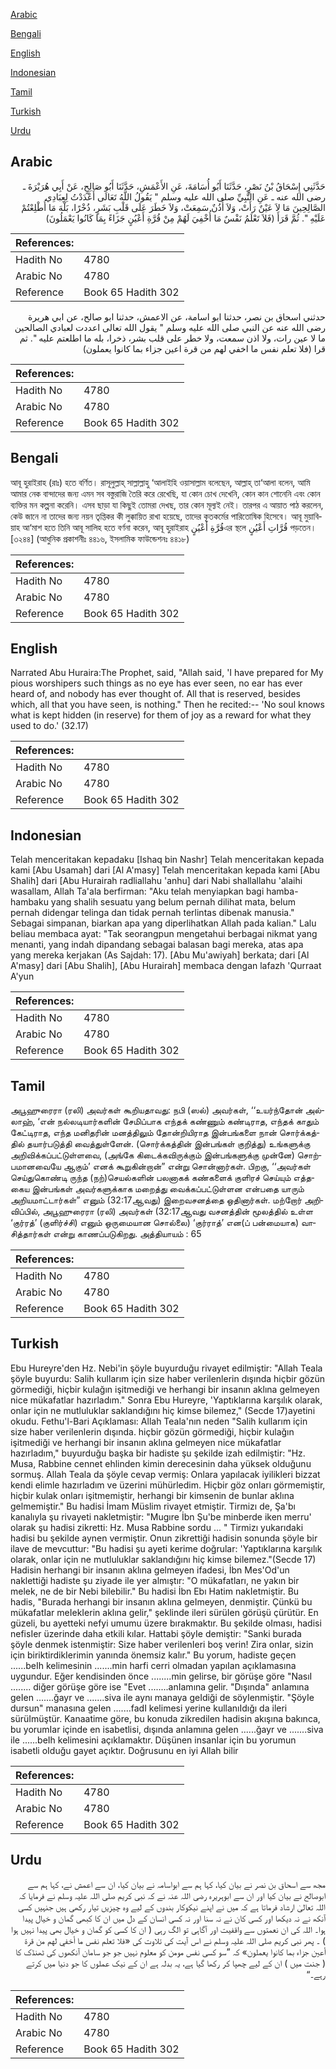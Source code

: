 [Arabic](#arabic)

[Bengali](#bengali)

[English](#english)

[Indonesian](#indonesian)

[Tamil](#tamil)

[Turkish](#turkish)

[Urdu](#urdu)

## Arabic


<div dir="rtl" lang="ar" style={{fontSize:'larger',backgroundColor:'#f8f9fa',padding:20}}>
حَدَّثَنِي إِسْحَاقُ بْنُ نَصْرٍ، حَدَّثَنَا أَبُو أُسَامَةَ، عَنِ الأَعْمَشِ، حَدَّثَنَا أَبُو صَالِحٍ، عَنْ أَبِي هُرَيْرَةَ ـ رضى الله عنه ـ عَنِ النَّبِيِّ صلى الله عليه وسلم ‏"‏ يَقُولُ اللَّهُ تَعَالَى أَعْدَدْتُ لِعِبَادِي الصَّالِحِينَ مَا لاَ عَيْنٌ رَأَتْ، وَلاَ أُذُنٌ سَمِعَتْ، وَلاَ خَطَرَ عَلَى قَلْبِ بَشَرٍ، ذُخْرًا، بَلْهَ مَا أُطْلِعْتُمْ عَلَيْهِ ‏"‏‏.‏ ثُمَّ قَرَأَ ‏(‏فَلاَ تَعْلَمُ نَفْسٌ مَا أُخْفِيَ لَهُمْ مِنْ قُرَّةِ أَعْيُنٍ جَزَاءً بِمَا كَانُوا يَعْمَلُونَ‏)‏
</div>
<div style={{backgroundColor:'#f8f9fa',padding:20, marginBottom: 10}}><table> <thead> <tr> <th>References:</th> <th></th> </tr> </thead> <tbody><tr><td>Hadith No</td><td>4780</td></tr><tr><td>Arabic No</td><td>4780</td></tr><tr><td>Reference</td><td>Book 65 Hadith 302</td></tr></tbody></table></div>


<div dir="rtl" lang="ar" style={{fontSize:'larger',backgroundColor:'#f8f9fa',padding:20}}>
حدثني اسحاق بن نصر، حدثنا ابو اسامة، عن الاعمش، حدثنا ابو صالح، عن ابي هريرة رضى الله عنه عن النبي صلى الله عليه وسلم " يقول الله تعالى اعددت لعبادي الصالحين ما لا عين رات، ولا اذن سمعت، ولا خطر على قلب بشر، ذخرا، بله ما اطلعتم عليه ". ثم قرا (فلا تعلم نفس ما اخفي لهم من قرة اعين جزاء بما كانوا يعملون)
</div>
<div style={{backgroundColor:'#f8f9fa',padding:20, marginBottom: 10}}><table> <thead> <tr> <th>References:</th> <th></th> </tr> </thead> <tbody><tr><td>Hadith No</td><td>4780</td></tr><tr><td>Arabic No</td><td>4780</td></tr><tr><td>Reference</td><td>Book 65 Hadith 302</td></tr></tbody></table></div>

## Bengali


<div dir="ltr" lang="bn" style={{fontSize:'larger',backgroundColor:'#f8f9fa',padding:20}}>
আবূ হুরাইরাহ (রাঃ) হতে বর্ণিত। রাসূলুল্লাহ্ সাল্লাল্লাহু ‘আলাইহি ওয়াসাল্লাম বলেছেন, আল্লাহ্ তা‘আলা বলেন, আমি আমার নেক বান্দাদের জন্য এমন সব বস্তুরাজি তৈরি করে রেখেছি, যা কোন চোখ দেখেনি, কোন কান শোনেনি এবং কোন ব্যক্তির মন কল্পনা করেনি। এসব ছাড়া যা কিছুই তোমরা দেখছ, তার কোন মূল্যই নেই। তারপর এ আয়াত পাঠ করলেন, কেউ জানে না তাদের জন্য নয়ন তৃপ্তিকর কী লুক্কায়িত রাখা হয়েছে, তাদের কৃতকর্মের পারিতোষিক হিসেবে। আবূ মুয়াবিয়াহ আ‘মাশ হতে তিনি আবূ সালিহ হতে বর্ণনা করেন, আবূ হুরাইরাহ قُرَّةِ أَعْيُنٍএর স্থলে قُرَّاتِ أَعْيُنٍ পড়তেন।[৩২৪৪] (আধুনিক প্রকাশনীঃ ৪৪১৬, ইসলামিক ফাউন্ডেশনঃ ৪৪১৮)
</div>
<div style={{backgroundColor:'#f8f9fa',padding:20, marginBottom: 10}}><table> <thead> <tr> <th>References:</th> <th></th> </tr> </thead> <tbody><tr><td>Hadith No</td><td>4780</td></tr><tr><td>Arabic No</td><td>4780</td></tr><tr><td>Reference</td><td>Book 65 Hadith 302</td></tr></tbody></table></div>

## English


<div dir="ltr" lang="en" style={{fontSize:'larger',backgroundColor:'#f8f9fa',padding:20}}>
Narrated Abu Huraira:The Prophet, said, "Allah said, 'I have prepared for My pious worshipers such things as no eye has ever seen, no ear has ever heard of, and nobody has ever thought of. All that is reserved, besides which, all that you have seen, is nothing." Then he recited:-- 'No soul knows what is kept hidden (in reserve) for them of joy as a reward for what they used to do.' (32.17)
</div>
<div style={{backgroundColor:'#f8f9fa',padding:20, marginBottom: 10}}><table> <thead> <tr> <th>References:</th> <th></th> </tr> </thead> <tbody><tr><td>Hadith No</td><td>4780</td></tr><tr><td>Arabic No</td><td>4780</td></tr><tr><td>Reference</td><td>Book 65 Hadith 302</td></tr></tbody></table></div>

## Indonesian


<div dir="ltr" lang="id" style={{fontSize:'larger',backgroundColor:'#f8f9fa',padding:20}}>
Telah menceritakan kepadaku [Ishaq bin Nashr] Telah menceritakan kepada kami [Abu Usamah] dari [Al A'masy] Telah menceritakan kepada kami [Abu Shalih] dari [Abu Hurairah radliallahu 'anhu] dari Nabi shallallahu 'alaihi wasallam, Allah Ta'ala berfirman: "Aku telah menyiapkan bagi hamba-hambaku yang shalih sesuatu yang belum pernah dilihat mata, belum pernah didengar telinga dan tidak pernah terlintas dibenak manusia." Sebagai simpanan, biarkan apa yang diperlihatkan Allah pada kalian." Lalu beliau membaca ayat: "Tak seorangpun mengetahui berbagai nikmat yang menanti, yang indah dipandang sebagai balasan bagi mereka, atas apa yang mereka kerjakan (As Sajdah: 17). [Abu Mu'awiyah] berkata; dari [Al A'masy] dari [Abu Shalih], [Abu Hurairah] membaca dengan lafazh 'Qurraat A'yun
</div>
<div style={{backgroundColor:'#f8f9fa',padding:20, marginBottom: 10}}><table> <thead> <tr> <th>References:</th> <th></th> </tr> </thead> <tbody><tr><td>Hadith No</td><td>4780</td></tr><tr><td>Arabic No</td><td>4780</td></tr><tr><td>Reference</td><td>Book 65 Hadith 302</td></tr></tbody></table></div>

## Tamil


<div dir="ltr" lang="ta" style={{fontSize:'larger',backgroundColor:'#f8f9fa',padding:20}}>
அபூஹுரைரா (ரலி) அவர்கள் கூறியதாவது: நபி (ஸல்) அவர்கள், ‘‘உயர்ந்தோன் அல்லாஹ், ‘என் நல்லடியார்களின் சேமிப்பாக எந்தக் கண்ணும் கண்டிராத, எந்தக் காதும் கேட்டிராத, எந்த மனிதரின் மனத்திலும் தோன்றியிராத இன்பங்களை நான் சொர்க்கத்தில் தயார்படுத்தி வைத்துள்ளேன். (சொர்க்கத்தின் இன்பங்கள் குறித்து) உங்களுக்கு அறிவிக்கப்பட்டுள்ளவை, (அங்கே கிடைக்கவிருக்கும் இன்பங்களுக்கு முன்னே) சொற்பமானவையே ஆகும்’ எனக் கூறுகின்றான்” என்று சொன்னார்கள். பிறகு, ‘‘அவர்கள் செய்துகொண்டி ருந்த (நற்)செயல்களின் பலனாகக் கண்களைக் குளிரச் செய்யும் எத்தகைய இன்பங்கள் அவர்களுக்காக மறைத்து வைக்கப்பட்டுள்ளன என்பதை யாரும் அறியமாட்டார்கள்” எனும் (32:17ஆவது) இறைவசனத்தை ஒதினார்கள். மற்றோர் அறிவிப்பில், அபூஹுரைரா (ரலி) அவர்கள் (32:17ஆவது வசனத்தின் மூலத்தில் உள்ள ‘குர்ரத்’ (குளிர்ச்சி) எனும் ஒருமையான சொல்லை) ‘குர்ராத்’ என(ப் பன்மையாக) வாசித்தார்கள் என்று காணப்படுகிறது. அத்தியாயம் : 65
</div>
<div style={{backgroundColor:'#f8f9fa',padding:20, marginBottom: 10}}><table> <thead> <tr> <th>References:</th> <th></th> </tr> </thead> <tbody><tr><td>Hadith No</td><td>4780</td></tr><tr><td>Arabic No</td><td>4780</td></tr><tr><td>Reference</td><td>Book 65 Hadith 302</td></tr></tbody></table></div>

## Turkish


<div dir="ltr" lang="tr" style={{fontSize:'larger',backgroundColor:'#f8f9fa',padding:20}}>
Ebu Hureyre'den Hz. Nebi'in şöyle buyurduğu rivayet edilmiştir: "Allah Teala şöyle buyurdu: Salih kullarım için size haber verilenlerin dışında hiçbir gözün görmediği, hiçbir kulağın işitmediği ve herhangi bir insanın aklına gelmeyen nice mükafatlar hazırladım." Sonra Ebu Hureyre, 'Yaptıklarına karşılık olarak, onlar için ne mutluluklar saklandığını hiç kimse bilemez," (Secde 17)ayetini okudu. Fethu'l-Bari Açıklaması: Allah Teala'nın neden "Salih kullarım için size haber verilenlerin dışında. hiçbir gözün görmediği, hiçbir kulağın işitmediği ve herhangi bir insanın aklına gelmeyen nice mükafatlar hazırladım," buyurduğu başka bir hadiste şu şekilde izah edilmiştir: "Hz. Musa, Rabbine cennet ehlinden kimin derecesinin daha yüksek olduğunu sormuş. Allah Teala da şöyle cevap vermiş: Onlara yapılacak iyilikleri bizzat kendi elimle hazırladım ve üzerini mühürledim. Hiçbir göz onları görmemiştir, hiçbir kulak onları işitmemiştir, herhangi bir kimsenin de bunlar aklına gelmemiştir." Bu hadisi İmam Müslim rivayet etmiştir. Tirmizı de, Şa'bı kanalıyla şu rivayeti nakletmiştir: "Mugıre İbn Şu'be minberde iken merru' olarak şu hadisi zikretti: Hz. Musa Rabbine sordu ... " Tirmizı yukarıdaki hadisi bu şekilde aynen vermiştir. Onun zikrettiği hadisin sonunda şöyle bir ilave de mevcuttur: "Bu hadisi şu ayeti kerime doğrular: 'Yaptıklarına karşılık olarak, onlar için ne mutluluklar saklandığını hiç kimse bilemez."(Secde 17) Hadisin herhangi bir insanın aklına gelmeyen ifadesi, İbn Mes'Od'un naklettiği hadiste şu ziyade ile yer almıştır: "O mükafatları, ne yakın bir melek, ne de bir Nebi bilebilir." Bu hadisi İbn Ebı Hatim nakIetmiştir. Bu hadis, "Burada herhangi bir insanın akIına geImeyen, denmiştir. Çünkü bu mükafatIar meIekIerin aklına gelir," şeklinde ileri sürüIen görüşü çürütür. En güzeli, bu ayetteki nefyi umumu üzere bırakmaktır. Bu şekilde oIması, hadisi nefisIer üzerinde daha etkili kıIar. Hattabi şöyIe demiştir: "Sanki burada şöyIe denmek istenmiştir: Size haber verilenIeri boş verin! Zira onIar, sizin için biriktirdikIerimin yanında önemsiz kalır." Bu yorum, hadiste geçen ......beIh kelimesinin .......min harfi cerri olmadan yapıIan açıkIamasına uygundur. Eğer kendisinden önce ........min gelirse, bir görüşe göre "NasıI ........ diğer görüşe göre ise "Evet ........anIamına gelir. "Dışında" anIamına geIen .......ğayr ve .......siva ile aynı manaya geIdiği de söyIenmiştir. "ŞöyIe dursun" manasına geIen .......fadI kelimesi yerine kullanıIdığı da ileri sürüImüştür. Kanaatime göre, bu konuda zikredilen hadisin akışına bakınca, bu yorumIar içinde en isabetlisi, dışında anIamına geIen ......ğayr ve .......siva ile ......beIh kelimesini açıkIamaktır. Düşünen insanIar için bu yorumun isabetli oIduğu gayet açıktır. Doğrusunu en iyi Allah bilir
</div>
<div style={{backgroundColor:'#f8f9fa',padding:20, marginBottom: 10}}><table> <thead> <tr> <th>References:</th> <th></th> </tr> </thead> <tbody><tr><td>Hadith No</td><td>4780</td></tr><tr><td>Arabic No</td><td>4780</td></tr><tr><td>Reference</td><td>Book 65 Hadith 302</td></tr></tbody></table></div>

## Urdu


<div dir="rtl" lang="ur" style={{fontSize:'larger',backgroundColor:'#f8f9fa',padding:20}}>
مجھ سے اسحاق بن نصر نے بیان کیا، کہا ہم سے ابواسامہ نے بیان کیا، ان سے اعمش نے، کہا ہم سے ابوصالح نے بیان کیا اور ان سے ابوہریرہ رضی اللہ عنہ نے کہ نبی کریم صلی اللہ علیہ وسلم نے فرمایا کہ اللہ تعالیٰ ارشاد فرماتا ہے کہ میں نے اپنے نیکوکار بندوں کے لیے وہ چیزیں تیار رکھی ہیں جنہیں کسی آنکھ نے نہ دیکھا اور کسی کان نے نہ سنا اور نہ کسی انسان کے دل میں ان کا کبھی گمان و خیال پیدا ہوا۔ اللہ کی ان نعمتوں سے واقفیت اور آگاہی تو الگ رہی ( ان کا کسی کو گمان و خیال بھی پیدا نہیں ہوا ) ۔ پھر نبی کریم صلی اللہ علیہ وسلم نے اس آیت کی تلاوت کی «فلا تعلم نفس ما أخفي لهم من قرة أعين جزاء بما كانوا يعملون‏» کہ ”سو کسی نفس مومن کو معلوم نہیں جو جو سامان آنکھوں کی ٹھنڈک کا ( جنت میں ) ان کے لیے چھپا کر رکھا گیا ہے، یہ بدلہ ہے ان کے نیک عملوں کا جو دنیا میں کرتے رہے۔“
</div>
<div style={{backgroundColor:'#f8f9fa',padding:20, marginBottom: 10}}><table> <thead> <tr> <th>References:</th> <th></th> </tr> </thead> <tbody><tr><td>Hadith No</td><td>4780</td></tr><tr><td>Arabic No</td><td>4780</td></tr><tr><td>Reference</td><td>Book 65 Hadith 302</td></tr></tbody></table></div>